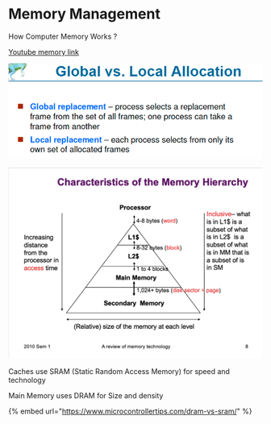# Memory Management

How Computer Memory Works ?

[Youtube memory link](https://www.youtube.com/watch?v=p3q5zWCw8J4)  

![Typical Memory Hierarchy](../.gitbook/assets/image%20%28144%29.png)

![](../.gitbook/assets/image%20%2842%29.png)



Caches use SRAM \(Static Random Access Memory\) for speed and technology 

Main Memory uses DRAM for Size and density 

{% embed url="https://www.microcontrollertips.com/dram-vs-sram/" %}



